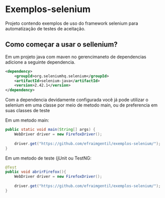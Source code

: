 Exemplos-selenium
=================

Projeto contendo exemplos de uso do framework selenium para automatização de testes de aceitação. 

## Como começar a usar o sellenium?
Em um projeto java com maven no gerencimaneto de dependencias adicione a seguinte dependencia.
```xml
<dependency>
  	<groupId>org.seleniumhq.selenium</groupId>
	<artifactId>selenium-java</artifactId>
	<version>2.42.1</version>
</dependency>  
```
Com a dependencia devidamente configurada você já pode utilizar o selenium em uma classe por meio de metodo main, ou de preferencia em suas classes de teste

Em um metodo main:
```java
public static void main(String[] args) {
	WebDriver driver = new FirefoxDriver();
		
	driver.get("https://github.com/efraimgentil/exemplos-selenium/");
}
```

Em um metodo de teste (jUnit ou TestNG:
```java
@Test
public void abrirFirefox(){
	WebDriver driver = new FirefoxDriver();
		
	driver.get("https://github.com/efraimgentil/exemplos-selenium/");
}
```
